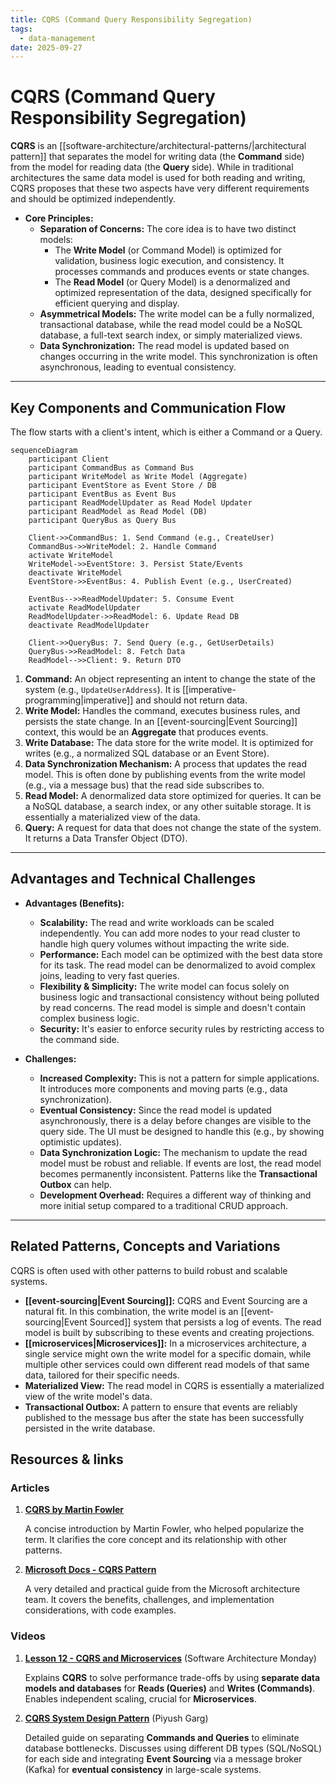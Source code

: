 ```yaml
--- 
title: CQRS (Command Query Responsibility Segregation)
tags:
  - data-management
date: 2025-09-27
---
```

# CQRS (Command Query Responsibility Segregation)

**CQRS** is an [[software-architecture/architectural-patterns/|architectural pattern]] that separates the model for writing data (the **Command** side) from the model for reading data (the **Query** side). While in traditional architectures the same data model is used for both reading and writing, CQRS proposes that these two aspects have very different requirements and should be optimized independently.

* **Core Principles:**
    * **Separation of Concerns:** The core idea is to have two distinct models:
        * The **Write Model** (or Command Model) is optimized for validation, business logic execution, and consistency. It processes commands and produces events or state changes.
        * The **Read Model** (or Query Model) is a denormalized and optimized representation of the data, designed specifically for efficient querying and display.
    * **Asymmetrical Models:** The write model can be a fully normalized, transactional database, while the read model could be a NoSQL database, a full-text search index, or simply materialized views.
    * **Data Synchronization:** The read model is updated based on changes occurring in the write model. This synchronization is often asynchronous, leading to eventual consistency.

---

## Key Components and Communication Flow

The flow starts with a client's intent, which is either a Command or a Query.

```mermaid
sequenceDiagram
    participant Client
    participant CommandBus as Command Bus
    participant WriteModel as Write Model (Aggregate)
    participant EventStore as Event Store / DB
    participant EventBus as Event Bus
    participant ReadModelUpdater as Read Model Updater
    participant ReadModel as Read Model (DB)
    participant QueryBus as Query Bus

    Client->>CommandBus: 1. Send Command (e.g., CreateUser)
    CommandBus->>WriteModel: 2. Handle Command
    activate WriteModel
    WriteModel->>EventStore: 3. Persist State/Events
    deactivate WriteModel
    EventStore->>EventBus: 4. Publish Event (e.g., UserCreated)
    
    EventBus-->>ReadModelUpdater: 5. Consume Event
    activate ReadModelUpdater
    ReadModelUpdater->>ReadModel: 6. Update Read DB
    deactivate ReadModelUpdater

    Client->>QueryBus: 7. Send Query (e.g., GetUserDetails)
    QueryBus->>ReadModel: 8. Fetch Data
    ReadModel-->>Client: 9. Return DTO
```

1.  **Command:** An object representing an intent to change the state of the system (e.g., `UpdateUserAddress`). It is [[imperative-programming|imperative]] and should not return data.
2.  **Write Model:** Handles the command, executes business rules, and persists the state change. In an [[event-sourcing|Event Sourcing]] context, this would be an **Aggregate** that produces events.
3.  **Write Database:** The data store for the write model. It is optimized for writes (e.g., a normalized SQL database or an Event Store).
4.  **Data Synchronization Mechanism:** A process that updates the read model. This is often done by publishing events from the write model (e.g., via a message bus) that the read side subscribes to.
5.  **Read Model:** A denormalized data store optimized for queries. It can be a NoSQL database, a search index, or any other suitable storage. It is essentially a materialized view of the data.
6.  **Query:** A request for data that does not change the state of the system. It returns a Data Transfer Object (DTO).

---

## Advantages and Technical Challenges

* **Advantages (Benefits):**
    * **Scalability:** The read and write workloads can be scaled independently. You can add more nodes to your read cluster to handle high query volumes without impacting the write side.
    * **Performance:** Each model can be optimized with the best data store for its task. The read model can be denormalized to avoid complex joins, leading to very fast queries.
    * **Flexibility & Simplicity:** The write model can focus solely on business logic and transactional consistency without being polluted by read concerns. The read model is simple and doesn't contain complex business logic.
    * **Security:** It's easier to enforce security rules by restricting access to the command side.

* **Challenges:**
    * **Increased Complexity:** This is not a pattern for simple applications. It introduces more components and moving parts (e.g., data synchronization).
    * **Eventual Consistency:** Since the read model is updated asynchronously, there is a delay before changes are visible to the query side. The UI must be designed to handle this (e.g., by showing optimistic updates).
    * **Data Synchronization Logic:** The mechanism to update the read model must be robust and reliable. If events are lost, the read model becomes permanently inconsistent. Patterns like the **Transactional Outbox** can help.
    * **Development Overhead:** Requires a different way of thinking and more initial setup compared to a traditional CRUD approach.

---

## Related Patterns, Concepts and Variations

CQRS is often used with other patterns to build robust and scalable systems.

*   **[[event-sourcing|Event Sourcing]]:** CQRS and Event Sourcing are a natural fit. In this combination, the write model is an [[event-sourcing|Event Sourced]] system that persists a log of events. The read model is built by subscribing to these events and creating projections.
*   **[[microservices|Microservices]]:** In a microservices architecture, a single service might own the write model for a specific domain, while multiple other services could own different read models of that same data, tailored for their specific needs.
*   **Materialized View:** The read model in CQRS is essentially a materialized view of the write model's data.
*   **Transactional Outbox:** A pattern to ensure that events are reliably published to the message bus after the state has been successfully persisted in the write database.

## **Resources & links**

### **Articles**

1.  **[CQRS by Martin Fowler](https://martinfowler.com/bliki/CQRS.html)**

    A concise introduction by Martin Fowler, who helped popularize the term. It clarifies the core concept and its relationship with other patterns.

2.  **[Microsoft Docs - CQRS Pattern](https://docs.microsoft.com/en-us/azure/architecture/patterns/cqrs)**

    A very detailed and practical guide from the Microsoft architecture team. It covers the benefits, challenges, and implementation considerations, with code examples.

### **Videos**

1. **[Lesson 12 - CQRS and Microservices](http://www.youtube.com/watch?v=pUGvXUBfvEE)** (Software Architecture Monday)

    Explains **CQRS** to solve performance trade-offs by using **separate data models and databases** for **Reads (Queries)** and **Writes (Commands)**. Enables independent scaling, crucial for **Microservices**.

2. **[CQRS System Design Pattern](http://www.youtube.com/watch?v=vNplj9LwQSw)** (Piyush Garg)

    Detailed guide on separating **Commands and Queries** to eliminate database bottlenecks. Discusses using different DB types (SQL/NoSQL) for each side and integrating **Event Sourcing** via a message broker (Kafka) for **eventual consistency** in large-scale systems.

